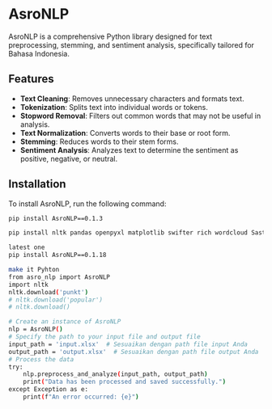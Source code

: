 
# AsroNLP

AsroNLP is a comprehensive Python library designed for text preprocessing, stemming, and sentiment analysis, specifically tailored for Bahasa Indonesia.

## Features

- **Text Cleaning**: Removes unnecessary characters and formats text.
- **Tokenization**: Splits text into individual words or tokens.
- **Stopword Removal**: Filters out common words that may not be useful in analysis.
- **Text Normalization**: Converts words to their base or root form.
- **Stemming**: Reduces words to their stem forms.
- **Sentiment Analysis**: Analyzes text to determine the sentiment as positive, negative, or neutral.

## Installation

To install AsroNLP, run the following command:

```bash
pip install AsroNLP==0.1.3

pip install nltk pandas openpyxl matplotlib swifter rich wordcloud Sastrawi packaging

latest one
pip install AsroNLP==0.1.18

make it Pyhton
from asro_nlp import AsroNLP
import nltk
nltk.download('punkt')
# nltk.download('popular')
# nltk.download()

# Create an instance of AsroNLP
nlp = AsroNLP()
# Specify the path to your input file and output file
input_path = 'input.xlsx'  # Sesuaikan dengan path file input Anda
output_path = 'output.xlsx'  # Sesuaikan dengan path file output Anda
# Process the data
try:
    nlp.preprocess_and_analyze(input_path, output_path)
    print("Data has been processed and saved successfully.")
except Exception as e:
    print(f"An error occurred: {e}")


